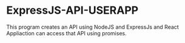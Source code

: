 # ExpressJS-API-USERAPP
This program creates an API using NodeJS and ExpressJs and React Appliaction can access that API using promises.
